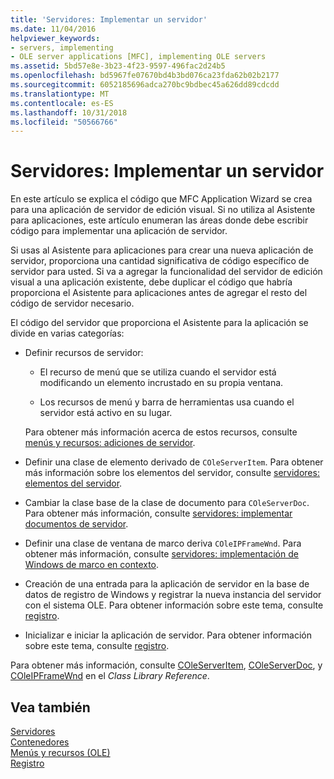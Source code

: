 ```yaml
---
title: 'Servidores: Implementar un servidor'
ms.date: 11/04/2016
helpviewer_keywords:
- servers, implementing
- OLE server applications [MFC], implementing OLE servers
ms.assetid: 5bd57e8e-3b23-4f23-9597-496fac2d24b5
ms.openlocfilehash: bd5967fe07670bd4b3bd076ca23fda62b02b2177
ms.sourcegitcommit: 6052185696adca270bc9bdbec45a626dd89cdcdd
ms.translationtype: MT
ms.contentlocale: es-ES
ms.lasthandoff: 10/31/2018
ms.locfileid: "50566766"
---
```

# <a name="servers-implementing-a-server"></a>Servidores: Implementar un servidor

En este artículo se explica el código que MFC Application Wizard se crea para una aplicación de servidor de edición visual. Si no utiliza al Asistente para aplicaciones, este artículo enumeran las áreas donde debe escribir código para implementar una aplicación de servidor.

Si usas al Asistente para aplicaciones para crear una nueva aplicación de servidor, proporciona una cantidad significativa de código específico de servidor para usted. Si va a agregar la funcionalidad del servidor de edición visual a una aplicación existente, debe duplicar el código que habría proporciona el Asistente para aplicaciones antes de agregar el resto del código de servidor necesario.

El código del servidor que proporciona el Asistente para la aplicación se divide en varias categorías:

- Definir recursos de servidor:

   - El recurso de menú que se utiliza cuando el servidor está modificando un elemento incrustado en su propia ventana.

   - Los recursos de menú y barra de herramientas usa cuando el servidor está activo en su lugar.

   Para obtener más información acerca de estos recursos, consulte [menús y recursos: adiciones de servidor](../mfc/menus-and-resources-server-additions.md).

- Definir una clase de elemento derivado de `COleServerItem`. Para obtener más información sobre los elementos del servidor, consulte [servidores: elementos del servidor](../mfc/servers-server-items.md).

- Cambiar la clase base de la clase de documento para `COleServerDoc`. Para obtener más información, consulte [servidores: implementar documentos de servidor](../mfc/servers-implementing-server-documents.md).

- Definir una clase de ventana de marco deriva `COleIPFrameWnd`. Para obtener más información, consulte [servidores: implementación de Windows de marco en contexto](../mfc/servers-implementing-in-place-frame-windows.md).

- Creación de una entrada para la aplicación de servidor en la base de datos de registro de Windows y registrar la nueva instancia del servidor con el sistema OLE. Para obtener información sobre este tema, consulte [registro](../mfc/registration.md).

- Inicializar e iniciar la aplicación de servidor. Para obtener información sobre este tema, consulte [registro](../mfc/registration.md).

Para obtener más información, consulte [COleServerItem](../mfc/reference/coleserveritem-class.md), [COleServerDoc](../mfc/reference/coleserverdoc-class.md), y [COleIPFrameWnd](../mfc/reference/coleipframewnd-class.md) en el *Class Library Reference*.

## <a name="see-also"></a>Vea también

[Servidores](../mfc/servers.md)<br/>
[Contenedores](../mfc/containers.md)<br/>
[Menús y recursos (OLE)](../mfc/menus-and-resources-ole.md)<br/>
[Registro](../mfc/registration.md)

